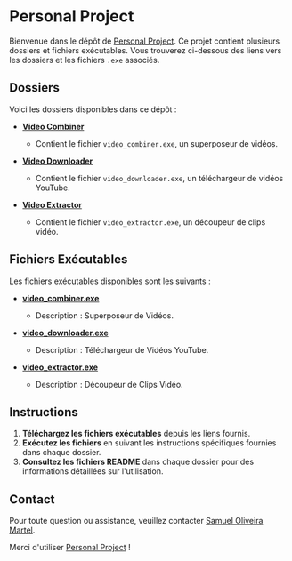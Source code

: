 # Personal Project

Bienvenue dans le dépôt de [Personal Project](https://github.com/SamuelOliveiraMartel/Personal_Project). Ce projet contient plusieurs dossiers et fichiers exécutables. Vous trouverez ci-dessous des liens vers les dossiers et les fichiers `.exe` associés.

## Dossiers

Voici les dossiers disponibles dans ce dépôt :

- **[Video Combiner](Video%20Combiner/)**
  - Contient le fichier `video_combiner.exe`, un superposeur de vidéos.
  
- **[Video Downloader](Video%20Downloader/)**
  - Contient le fichier `video_downloader.exe`, un téléchargeur de vidéos YouTube.
  
- **[Video Extractor](Video%20Extractor/)**
  - Contient le fichier `video_extractor.exe`, un découpeur de clips vidéo.

## Fichiers Exécutables

Les fichiers exécutables disponibles sont les suivants :

- **[video_combiner.exe](Video%20Combiner/video_combiner.exe)**
  - Description : Superposeur de Vidéos.
  
- **[video_downloader.exe](Video%20Downloader/video_downloader.exe)**
  - Description : Téléchargeur de Vidéos YouTube.
  
- **[video_extractor.exe](Video%20Extractor/video_extractor.exe)**
  - Description : Découpeur de Clips Vidéo.

## Instructions

1. **Téléchargez les fichiers exécutables** depuis les liens fournis.
2. **Exécutez les fichiers** en suivant les instructions spécifiques fournies dans chaque dossier.
3. **Consultez les fichiers README** dans chaque dossier pour des informations détaillées sur l'utilisation.

## Contact

Pour toute question ou assistance, veuillez contacter [Samuel Oliveira Martel](mailto:oliveiramartelsamuel@gmail.com).

Merci d'utiliser [Personal Project](https://github.com/SamuelOliveiraMartel/Personal_Project) !
